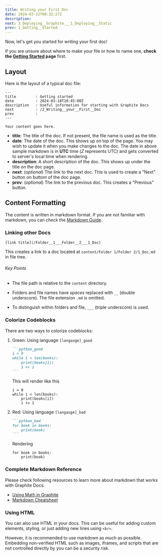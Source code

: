 ```yaml
---
title: Writing your First Doc
date: 2024-03-22T08:32:27Z
description:
next: 3_Deploying__Graphite___1_Deploying__Static
prev: 1_Getting__Started
---
```


Now, let's get you started for writing your first doc!

If you are unsure about where to make your file or how to name one, **check the [Getting Started](/1_Getting__Started.html#creating-docs-and-folders) page** first.

## Layout

Here is the layout of a typical doc file:

```text
---
title         : Getting started
date          : 2024-03-18T10:45:00Z
description   : Useful information for starting with Graphite Docs
next          : /2_Writing__your__First__Doc
prev          :
---

Your content goes here.
```

- **title**: The title of the doc. If not present, the file name is used as the title.
- **date**: The date of the doc. This shows up on top of the page. You may wish to update it when you make changes to the doc. The date in above sample markdown is in **UTC** time (_Z_ represents UTC) and gets converted to server's local time when rendering.
- **description**: A short description of the doc. This shows up under the title on the doc page.
- **next**: (_optional_) The link to the next doc. This is used to create a "Next" button on buttom of the doc page.
- **prev**: (_optional_) The link to the previous doc. This creates a "Previous" button.

## Content Formatting

The content is written in markdown format. If you are not familiar with markdown, you can check the [Markdown Guide](https://www.markdownguide.org/).

### Linking other Docs

```text
[link title](/Folder__1___Folder__2___1_Doc)
```

This creates a link to a doc located at `content/Folder 1/Folder 2/1_Doc.md` in file tree.

###### Key Points

- The file path is relative to the `content` directory.

- Folders and file names have _spaces_ replaced with `__` (double underscore). The file extension `.md` is omitted.
- To distinguish within folders and file, `___` (triple underscore) is used.

### Colorize Codeblocks

There are two ways to colorize codeblocks:

1. Green: Using language `[langauge]_good`

   ````markdown
   ```python_good
   i = 0
   while i < len(books):
       print(books[i])
       i += 1
   ```
   ````

   This will render like this

   ```python_good
   i = 0
   while i < len(books):
       print(books[i])
       i += 1
   ```

2. Red: Using language `[langauge]_bad`

   ````markdown
   ```python_bad
   for book in books:
       print(book)
   ```
   ````

   Rendering

   ```python_bad
   for book in books:
       print(book)
   ```

### Complete Markdown Reference

Please check following resources to learn more about markdown that works with Graphite Docs:

- [Using Math in Graphite](/4_Markdown___4_Using__Math__in__Graphite)
- [Markdown Cheatsheet](/4_Markdown___5_Markdown__Cheatsheet)

### Using HTML

You can also use HTML in your docs. This can be useful for adding custom elements, styling, or just adding new lines using `<br>`.

However, it is recommended to use markdown as much as possible. Embedding non-verified HTML such as images, iframes, and scripts that are not controlled directly by you can be a security risk.
